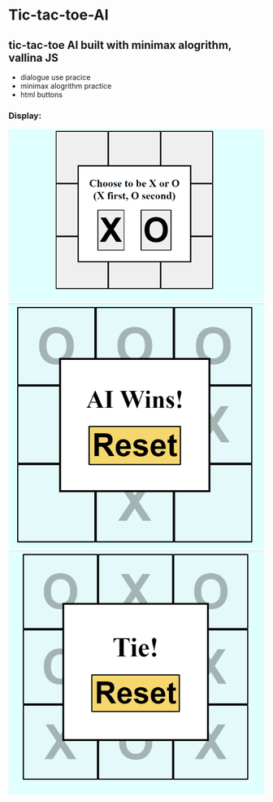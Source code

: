# Tic-tac-toe-AI
## tic-tac-toe AI built with minimax alogrithm, vallina JS
- dialogue use pracice
- minimax alogrithm practice
- html buttons
### Display: 
![game](/img/未命名.png)
![game](/img/未命名2.png)
![game](/img/未命名3.png)
